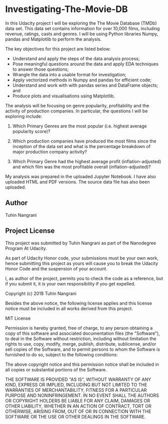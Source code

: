 # Investigating-The-Movie-DB

In this Udacity project I will be exploring the The Movie Database (TMDb) data set. This data set contains information for over 10,000 films, including revenue, ratings, casts and genres. I will be using Python libraries Numpy, pandas and Matplotlib to perform the analysis.

The key objectives for this project are listed below:
- Understand and apply the steps of the data analysis process;
- Pose meaningful questions around the data and apply EDA techniques to answer those questions;
- Wrangle the data into a usable format for investigation;
- Apply vectorized methods in Numpy and pandas for efficient code;
- Understand and work with with pandas series and DataFrame objects; and
- Produce plots and visualisations using Matplotlib.

The analysis will be focusing on genre popularity, profitability and the activity of production companies. In particular, the questions I will be exploring include:

1) Which Primary Genres are the most popular (i.e. highest average popularity score)?

2) Which production companies have produced the most films since the inception of the data set and what is the percentage breakdown of major production company activity?

3) Which Primary Genre had the highest average profit (inflation-adjusted) and which film was the most profitable overall (inflation-adjusted)?

My analysis was prepared in the uploaded Jupyter Notebook. I have also uploaded HTML and PDF versions. The source data file has also been uploaded.

## Author
Tuhin Nangrani
 
## Project License
 
This project was submitted by Tuhin Nangrani as part of the Nanodegree Program At Udacity.

As part of Udacity Honor code, your submissions must be your own work, hence
submitting this project as yours will cause you to break the Udacity Honor Code
and the suspension of your account.

I, as author of the project, permits you to check the code as a reference, but if
you submit it, it is your own responsibility if you get expelled.

Copyright (c) 2018 Tuhin Nangrani

Besides the above notice, the following license applies and this license notice
must be included in all works derived from this project.

MIT License

Permission is hereby granted, free of charge, to any person obtaining a copy
of this software and associated documentation files (the "Software"), to deal
in the Software without restriction, including without limitation the rights
to use, copy, modify, merge, publish, distribute, sublicense, and/or sell
copies of the Software, and to permit persons to whom the Software is
furnished to do so, subject to the following conditions:

The above copyright notice and this permission notice shall be included in all
copies or substantial portions of the Software.

THE SOFTWARE IS PROVIDED "AS IS", WITHOUT WARRANTY OF ANY KIND, EXPRESS OR
IMPLIED, INCLUDING BUT NOT LIMITED TO THE WARRANTIES OF MERCHANTABILITY,
FITNESS FOR A PARTICULAR PURPOSE AND NONINFRINGEMENT. IN NO EVENT SHALL THE
AUTHORS OR COPYRIGHT HOLDERS BE LIABLE FOR ANY CLAIM, DAMAGES OR OTHER
LIABILITY, WHETHER IN AN ACTION OF CONTRACT, TORT OR OTHERWISE, ARISING FROM,
OUT OF OR IN CONNECTION WITH THE SOFTWARE OR THE USE OR OTHER DEALINGS IN THE
SOFTWARE.
